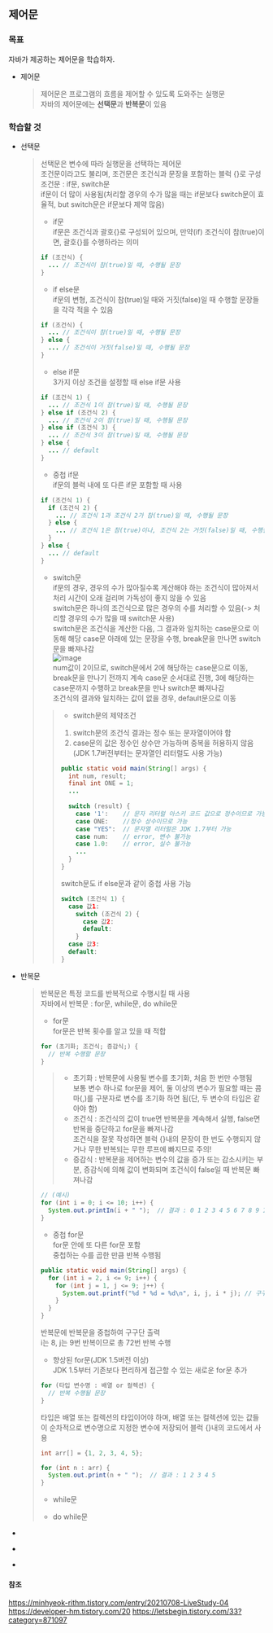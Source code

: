 ## 제어문

### 목표
자바가 제공하는 제어문을 학습하자.   
* 제어문   
  > 제어문은 프로그램의 흐름을 제어할 수 있도록 도와주는 실행문   
  > 자바의 제어문에는 **선택문**과 **반복문**이 있음

### 학습할 것
* 선택문   
  > 선택문은 변수에 따라 실행문을 선택하는 제어문   
  > 조건문이라고도 불리며, 조건문은 조건식과 문장을 포함하는 블럭 {}로 구성   
  > 조건문 : if문, switch문   
  > if문이 더 많이 사용됨(처리할 경우의 수가 많을 때는 if문보다 switch문이 효율적, but switch문은 if문보다 제약 많음)   
  > 
  > - if문   
  > if문은 조건식과 괄호{}로 구성되어 있으며, 만약(if) 조건식이 참(true)이면, 괄호{}를 수행하라는 의미   
  > ```java
  > if (조건식) {
  >   ... // 조건식이 참(true)일 때, 수행될 문장
  > }
  >  ```
  >  
  > - if  else문   
  > if문의 변형, 조건식이 참(true)일 때와 거짓(false)일 때 수행할 문장들을 각각 적을 수 있음   
  > ```java
  > if (조건식) {
  >   ... // 조건식이 참(true)일 때, 수행될 문장
  > } else {
  >   ... // 조건식이 거짓(false)일 때, 수행될 문장
  > }
  > ```
  > 
  > - else if문  
  > 3가지 이상 조건을 설정할 때 else if문 사용   
  > ```java
  > if (조건식 1) {
  >   ... // 조건식 1이 참(true)일 때, 수행될 문장
  > } else if (조건식 2) {
  >   ... // 조건식 2이 참(true)일 때, 수행될 문장
  > } else if (조건식 3) {
  >   ... // 조건식 3이 참(true)일 때, 수행될 문장
  > } else {
  >   ... // default
  > }
  > ```
  > 
  > - 중첩 if문   
  > if문의 블럭 내에 또 다른 if문 포함할 때 사용   
  > ```java
  > if (조건식 1) {
  >   if (조건식 2) {
  >     ... // 조건식 1과 조건식 2가 참(true)일 때, 수행될 문장
  >   } else {
  >     ... // 조건식 1은 참(true)이나, 조건식 2는 거짓(false)일 때, 수행될 문장
  >   }
  > } else {
  >   ... // default
  > }
  > ```
  > 
  > - switch문   
  > if문의 경우, 경우의 수가 많아질수록 계산해야 하는 조건식이 많아져서 처리 시간이 오래 걸리며 가독성이 좋지 않을 수 있음   
  > switch문은 하나의 조건식으로 많은 경우의 수를 처리할 수 있음(-> 처리할 경우의 수가 많을 때 switch문 사용)   
  > switch문은 조건식을 계산한 다음, 그 결과와 일치하는 case문으로 이동해 해당 case문 아래에 있는 문장을 수행, break문을 만나면 switch문을 빠져나감   
  > ![image](https://user-images.githubusercontent.com/91665030/140036040-de6e95a0-8e2b-4321-9707-4d8f1d4bf9dd.png)   
  > num값이 2이므로, switch문에서 2에 해당하는 case문으로 이동, break문을 만나기 전까지 계속 case문 순서대로 진행, 3에 해당하는 case문까지 수행하고 break문을 만나 switch문 빠져나감   
  > 조건식의 결과와 일치하는 값이 없을 경우, default문으로 이동   
  >> - switch문의 제약조건   
  >> 1. switch문의 조건식 결과는 정수 또는 문자열이어야 함   
  >> 2. case문의 값은 정수인 상수만 가능하며 중복을 허용하지 않음   
  >> (JDK 1.7버전부터는 문자열인 리터럴도 사용 가능)   
  >> ```java
  >> public static void main(String[] args) {
  >>   int num, result;
  >>   final int ONE = 1;
  >>   ...
  >>   
  >>   switch (result) {
  >>     case '1':    // 문자 리터럴 아스키 코드 값으로 정수이므로 가능
  >>     case ONE:    //정수 상수이므로 가능
  >>     case "YES":  // 문자열 리터럴은 JDK 1.7부터 가능
  >>     case num:    // error, 변수 불가능
  >>     case 1.0:    // error, 실수 불가능
  >>     ...
  >>   }
  >> }
  >> ```
  >>    
  >> switch문도 if else문과 같이 중첩 사용 가능   
  >> ```java
  >> switch (조건식 1) {
  >>   case 값1:
  >>     switch (조건식 2) {
  >>       case 값2:
  >>       default:
  >>     }
  >>   case 값3:
  >>   default:
  >> }
  >> ```


* 반복문
  > 반복문은 특정 코드를 반복적으로 수행시킬 때 사용   
  > 자바에서 반복문 : for문, while문, do while문   
  > 
  > - for문   
  > for문은 반복 횟수를 알고 있을 때 적합   
  > ```java
  > for (초기화; 조건식; 증감식;) {
  >   // 반복 수행할 문장
  > }
  > ```
  >> - 초기화 : 반복문에 사용될 변수를 초기화, 처음 한 번만 수행됨   
  >> 보통 변수 하나로 for문을 제어, 둘 이상의 변수가 필요할 때는 콤마(,)를 구분자로 변수를 초기화 하면 됨(단, 두 변수의 타입은 같아야 함)   
  >> - 조건식 : 조건식의 값이 true면 반복문을 계속해서 실행, false면 반복을 중단하고 for문을 빠져나감   
  >> 조건식을 잘못 작성하면 블럭 {}내의 문장이 한 번도 수행되지 않거나 무한 반복되는 무한 루프에 빠지므로 주의!   
  >> - 증감식 : 반복문을 제어하는 변수의 값을 증가 또는 감소시키는 부분, 증감식에 의해 값이 변화되며 조건식이 false일 때 반복문 빠져나감   
  >>   
  > ```java
  > // (예시)
  > for (int i = 0; i <= 10; i++) {
  >   System.out.printIn(i + " ");  // 결과 : 0 1 2 3 4 5 6 7 8 9 10
  > }
  > ```
  > 
  > - 중첩 for문   
  > for문 안에 또 다른 for문 포함   
  > 중첩하는 수를 곱한 만큼 반복 수행됨   
  > ```java
  > public static void main(String[] args) {
  >   for (int i = 2, i <= 9; i++) {
  >     for (int j = 1, j <= 9; j++) {
  >       System.out.printf("%d * %d = %d\n", i, j, i * j); // 구구단 출력
  >     }
  >   }
  > }
  > ```
  > 반복문에 반복문을 중첩하여 구구단 출력   
  > i는 8, j는 9번 반복이므로 총 72번 반복 수행   
  > 
  > - 향상된 for문(JDK 1.5버전 이상)   
  > JDK 1.5부터 기존보다 편리하게 접근할 수 있는 새로운 for문 추가   
  > ```java
  > for (타입 변수명 : 배열 or 컬렉션) {
  >   // 반복 수행될 문장
  > }
  > ```
  > 타입은 배열 또는 컬렉션의 타입이어야 하며, 배열 또는 컬렉션에 있는 값들이 순차적으로 변수명으로 지정한 변수에 저장되어 블럭 {}내의 코드에서 사용   
  > ```java
  > int arr[] = {1, 2, 3, 4, 5};
  > 
  > for (int n : arr) {
  >   System.out.print(n + " ");  // 결과 : 1 2 3 4 5
  > }
  > ```
  > 
  > - while문   
  > 
  > - do while문   
  > 


* 
  > 


* 
  > 


* 
  > 


#### 참조
https://minhyeok-rithm.tistory.com/entry/20210708-LiveStudy-04
https://developer-hm.tistory.com/20
https://letsbegin.tistory.com/33?category=871097
